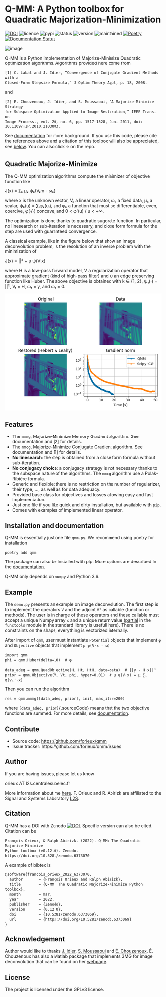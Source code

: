Q-MM: A Python toolbox for Quadratic Majorization-Minimization
==============================================================

[![DOI](https://zenodo.org/badge/DOI/10.5281/zenodo.6373070.svg)](https://doi.org/10.5281/zenodo.6373070)
![licence](https://img.shields.io/github/license/forieux/qmm)
![pypi](https://img.shields.io/pypi/v/qmm)
![status](https://img.shields.io/pypi/status/qmm)
![version](https://img.shields.io/pypi/pyversions/qmm)
![maintained](https://img.shields.io/maintenance/yes/2022)
[![Poetry](https://img.shields.io/endpoint?url=https://python-poetry.org/badge/v0.json)](https://python-poetry.org/)
[![Documentation Status](https://readthedocs.org/projects/qmm/badge/?version=latest)](https://qmm.readthedocs.io/en/latest/?badge=latest)

![image](./docs/qmm.png)

Q-MM is a Python implementation of Majorize-Minimize Quadratic
optimization algorithms. Algorithms provided here come from

    [1] C. Labat and J. Idier, “Convergence of Conjugate Gradient Methods with a
    Closed-Form Stepsize Formula,” J Optim Theory Appl, p. 18, 2008.

and

    [2] E. Chouzenoux, J. Idier, and S. Moussaoui, “A Majorize–Minimize Strategy
    for Subspace Optimization Applied to Image Restoration,” IEEE Trans. on
    Image Process., vol. 20, no. 6, pp. 1517–1528, Jun. 2011, doi:
    10.1109/TIP.2010.2103083.

See [documentation](https://qmm.readthedocs.io/en/stable/index.html) for more
background. If you use this code, please cite the references above and a
citation of this toolbox will also be appreciated, see [below](#citation). You
can also click ⭐ on the repo.

Quadratic Majorize-Minimize
---------------------------

The Q-MM optimization algorithms compute the minimizer of objective
function like

J(x) = ∑ₖ μₖ ψₖ(Vₖ·x - ωₖ)

where x is the unknown vector, Vₖ a linear operator, ωₖ a fixed data, μₖ
a scalar, ψₖ(u) = ∑ᵢφₖ(uᵢ), and φₖ a function that must be
differentiable, even, coercive, φ(√·) concave, and 0 \< φ\'(u) / u \<
+∞.

The optimization is done thanks to quadratic sugorate function. In
particular, no linesearch or sub-iteration is necessary, and close form
formula for the step are used with guaranteed convergence.

A classical example, like in the figure below that show an image
deconvolution problem, is the resolution of an inverse problem with the
minimization of

J(x) = \|\|² + μ ψ(V·x)

where H is a low-pass forward model, V a regularization operator that
approximate gradient (kind of high-pass filter) and ψ an edge preserving
function like Huber. The above objective is obtained with k ∈ {1, 2},
ψ₁(·) = \|\|², V₁ = H, ω₁ = y, and ω₂ = 0.

![image](./docs/image.png)

Features
--------

-   The `mmmg`, Majorize-Minimize Memory Gradient algorithm. See
    documentation and \[2\] for details.
-   The `mmcg`, Majorize-Minimize Conjugate Gradient algorithm. See
    documentation and \[1\] for details.
-   **No linesearch**: the step is obtained from a close form formula
    without sub-iteration.
-   **No conjugacy choice**: a conjugacy strategy is not necessary
    thanks to the subspace nature of the algorithms. The `mmcg`
    algorithm use a Polak-Ribière formula.
-   Generic and flexible: there is no restriction on the number of
    regularizer, their type, ..., as well as for data adequacy.
-   Provided base class for objectives and losses allowing easy and fast
    implementation.
-   Just one file if you like quick and dirty installation, but
    available with `pip`.
-   Comes with examples of implemented linear operator.

Installation and documentation
------------------------------

Q-MM is essentially just one file `qmm.py`. We recommend using poetry
for installation

``` {.sourceCode .sh}
poetry add qmm
```

The package can also be installed with pip. More options are described
in the [documentation](https://qmm.readthedocs.io/en/stable/index.html).

Q-MM only depends on `numpy` and Python 3.6.

Example
-------

The `demo.py` presents an example on image deconvolution. The first step
is to implement the operators `V` and the adjoint `Vᵀ` as callable
(function or methods). The user is in charge of these operators and
these callable must accept a unique Numpy array `x` and a unique return
value
([partial](https://docs.python.org/fr/3.9/library/functools.html#functools.partial)
in the `functools` module in the standard library is usefull here).
There is no constraints on the shape, everything is vectorized
internally.

After import of `qmm`, user must instantiate `Potential` objects that
implement `φ` and `Objective` objects that implement `μ ψ(V·x - ω)`

``` {.sourceCode .python}
import qmm
phi = qmm.Huber(delta=10)  # φ

data_adeq = qmm.QuadObjective(H, Ht, HtH, data=data)  # ||y - H·x||²
prior = qmm.Objective(V, Vt, phi, hyper=0.01)  # μ ψ(V·x) = μ ∑ᵢ φ(vᵢᵗ·x)
```

Then you can run the algorithm

``` {.sourceCode .python}
res = qmm.mmmg([data_adeq, prior], init, max_iter=200)
```

where `[data_adeq, prior]`{.sourceCode} means that the two objective
functions are summed. For more details, see
[documentation](https://qmm.readthedocs.io/en/stable/index.html).

Contribute
----------

-   Source code: <https://github.com/forieux/qmm>
-   Issue tracker: <https://github.com/forieux/qmm/issues>

Author
------

If you are having issues, please let us know

orieux AT l2s.centralesupelec.fr

More information about me [here](https://pro.orieux.fr). F. Orieux and
R. Abirizk are affiliated to the Signal and Systems Laboratory
[L2S](https://l2s.centralesupelec.fr/).

Citation
--------

Q-MM has a DOI with Zenodo
[![DOI](https://zenodo.org/badge/DOI/10.5281/zenodo.6373069.svg)](https://doi.org/10.5281/zenodo.6373069).
Specific version can also be cited. Citation can be

    François Orieux, & Ralph Abirizk. (2022). Q-MM: The Quadratic Majorize-Minimize
    Python toolbox (v0.12.0). Zenodo. https://doi.org/10.5281/zenodo.6373070

A example of bibtex is

    @software{francois_orieux_2022_6373070,
      author       = {François Orieux and Ralph Abirizk},
      title        = {Q-MM: The Quadratic Majorize-Minimize Python toolbox},
      month        = mar,
      year         = 2022,
      publisher    = {Zenodo},
      version      = {0.12.0},
      doi          = {10.5281/zenodo.6373069},
      url          = {https://doi.org/10.5281/zenodo.6373069}
    }

Acknowledgement
---------------

Author would like to thanks [J.
Idier](https://pagespersowp.ls2n.fr/jeromeidier/en/jerome-idier-3/), [S.
Moussaoui](https://scholar.google.fr/citations?user=Vkr8yxkAAAAJ&hl=fr)
and [É. Chouzenoux](http://www-syscom.univ-mlv.fr/~chouzeno/). É.
Chouzenoux has also a Matlab package that implements 3MG for image
deconvolution that can be found on her
[webpage](http://www-syscom.univ-mlv.fr/~chouzeno/Logiciel.html).

License
-------

The project is licensed under the GPLv3 license.
